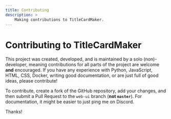 ```yaml
---
title: Contributing
description: >
    Making contributions to TitleCardMaker.
---
```


# Contributing to TitleCardMaker

This project was created, developed, and is maintained by a solo
(non)-developer, meaning contributions for all parts of the project are welcome
__and__ encouraged. If you have any experience with Python, JavaScript, HTML,
CSS, Docker, writing good documentation, or are just full of good ideas, please
contribute!

To contribute, create a fork of the GitHub repository, add your changes, and
then submit a Pull Request to the `web-ui` branch (__not `master`__). For
documentation, it might be easier to just ping me on Discord.

Thanks!
